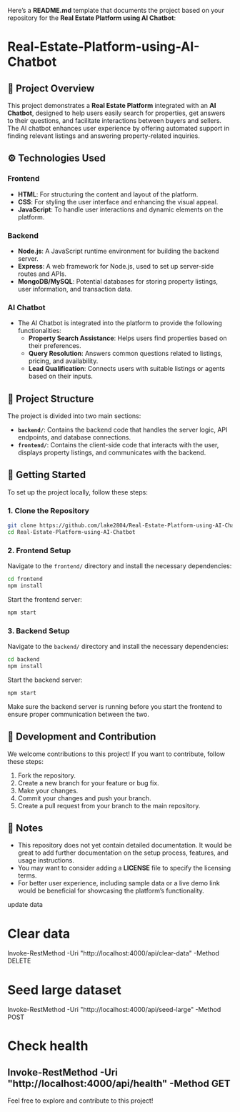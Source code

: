Here’s a **README.md** template that documents the project based on your repository for the **Real Estate Platform using AI Chatbot**:


# Real-Estate-Platform-using-AI-Chatbot

## 🏡 Project Overview

This project demonstrates a **Real Estate Platform** integrated with an **AI Chatbot**, designed to help users easily search for properties, get answers to their questions, and facilitate interactions between buyers and sellers. The AI chatbot enhances user experience by offering automated support in finding relevant listings and answering property-related inquiries.

## ⚙️ Technologies Used

### Frontend
- **HTML**: For structuring the content and layout of the platform.
- **CSS**: For styling the user interface and enhancing the visual appeal.
- **JavaScript**: To handle user interactions and dynamic elements on the platform.

### Backend
- **Node.js**: A JavaScript runtime environment for building the backend server.
- **Express**: A web framework for Node.js, used to set up server-side routes and APIs.
- **MongoDB/MySQL**: Potential databases for storing property listings, user information, and transaction data.

### AI Chatbot
- The AI Chatbot is integrated into the platform to provide the following functionalities:
  - **Property Search Assistance**: Helps users find properties based on their preferences.
  - **Query Resolution**: Answers common questions related to listings, pricing, and availability.
  - **Lead Qualification**: Connects users with suitable listings or agents based on their inputs.

## 🧱 Project Structure

The project is divided into two main sections:

- **`backend/`**: Contains the backend code that handles the server logic, API endpoints, and database connections.
- **`frontend/`**: Contains the client-side code that interacts with the user, displays property listings, and communicates with the backend.

## 🚀 Getting Started

To set up the project locally, follow these steps:

### 1. Clone the Repository

```bash
git clone https://github.com/lake2804/Real-Estate-Platform-using-AI-Chatbot.git
cd Real-Estate-Platform-using-AI-Chatbot
````

### 2. Frontend Setup

Navigate to the `frontend/` directory and install the necessary dependencies:

```bash
cd frontend
npm install
```

Start the frontend server:

```bash
npm start
```

### 3. Backend Setup

Navigate to the `backend/` directory and install the necessary dependencies:

```bash
cd backend
npm install
```

Start the backend server:

```bash
npm start
```

Make sure the backend server is running before you start the frontend to ensure proper communication between the two.

## 🧪 Development and Contribution

We welcome contributions to this project! If you want to contribute, follow these steps:

1. Fork the repository.
2. Create a new branch for your feature or bug fix.
3. Make your changes.
4. Commit your changes and push your branch.
5. Create a pull request from your branch to the main repository.

## 📌 Notes

* This repository does not yet contain detailed documentation. It would be great to add further documentation on the setup process, features, and usage instructions.
* You may want to consider adding a **LICENSE** file to specify the licensing terms.
* For better user experience, including sample data or a live demo link would be beneficial for showcasing the platform’s functionality.



update data
# Clear data
Invoke-RestMethod -Uri "http://localhost:4000/api/clear-data" -Method DELETE

# Seed large dataset
Invoke-RestMethod -Uri "http://localhost:4000/api/seed-large" -Method POST

# Check health
Invoke-RestMethod -Uri "http://localhost:4000/api/health" -Method GET
---

Feel free to explore and contribute to this project!

